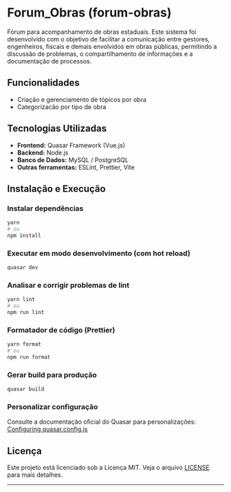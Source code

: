 # Forum\_Obras (forum-obras)

Fórum para acompanhamento de obras estaduais. Este sistema foi desenvolvido com o objetivo de facilitar a comunicação entre gestores, engenheiros, fiscais e demais envolvidos em obras públicas, permitindo a discussão de problemas, o compartilhamento de informações e a documentação de processos.

##  Funcionalidades

* Criação e gerenciamento de tópicos por obra
* Categorizacão por tipo de obra

##  Tecnologias Utilizadas

* **Frontend:** Quasar Framework (Vue.js)
* **Backend:** Node.js
* **Banco de Dados:** MySQL / PostgreSQL
* **Outras ferramentas:** ESLint, Prettier, Vite

##  Instalação e Execução

### Instalar dependências

```bash
yarn
# ou
npm install
```

### Executar em modo desenvolvimento (com hot reload)

```bash
quasar dev
```

### Analisar e corrigir problemas de lint

```bash
yarn lint
# ou
npm run lint
```

### Formatador de código (Prettier)

```bash
yarn format
# ou
npm run format
```

### Gerar build para produção

```bash
quasar build
```

### Personalizar configuração

Consulte a documentação oficial do Quasar para personalizações:
[Configuring quasar.config.js](https://v2.quasar.dev/quasar-cli-vite/quasar-config-js)

##  Licença

Este projeto está licenciado sob a Licença MIT. Veja o arquivo [LICENSE](LICENSE) para mais detalhes.

---


